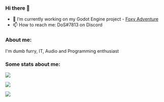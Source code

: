 ### Hi there 👋
- 🔭 I’m currently working on my Godot Engine project - [Foxy Adventure](https://github.com/NewDEV-github/Foxy-Adventure/)
- 📫 How to reach me: DoS#7813 on Discord
### About me:
I'm dumb furry, IT, Audio and Programming enthusiast
### Some stats about me:
![](https://github-readme-stats.vercel.app/api?username=JezSonic&count_private=true&show_icons=true&include_all_commits=true)

![](https://github-readme-stats.vercel.app/api?username=JezSonic&count_private=true&show_icons=true)

![](https://github-readme-stats.vercel.app/api/top-langs/?username=JezSonic&show_icons=true&langs_count=10)
